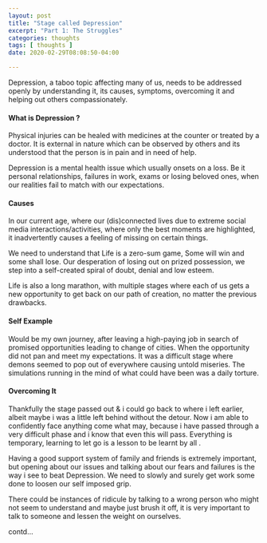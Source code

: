```yaml
---
layout: post
title: "Stage called Depression"
excerpt: "Part 1: The Struggles"
categories: thoughts
tags: [ thoughts ]
date: 2020-02-29T08:08:50-04:00

---
```


Depression, a taboo topic affecting many of us, needs to be addressed
openly by understanding it, its causes, symptoms, overcoming it and helping out others compassionately.

#### What is Depression ?

Physical injuries can be healed with medicines at the counter or treated by a doctor. It is external in nature which can be observed by others and its understood that the person is in pain and in need of help.

Depression is a mental health issue which usually onsets on a loss.
Be it personal relationships, failures in work, exams or losing beloved ones, when our realities fail to match with our expectations.

#### Causes

In our current age, where our (dis)connected lives due to extreme social media interactions/activities, where only the best moments are highlighted, it inadvertently causes a feeling of missing on certain things.

We need to understand that Life is a zero-sum game, Some will win and some shall lose. Our desperation of losing out on prized possession, we step into a self-created spiral of doubt, denial and low esteem.

Life is also a long marathon, with multiple stages where each of us gets a new opportunity to get back on our path of creation, no matter the previous drawbacks.

#### Self Example

Would be my own journey, after leaving a high-paying job in search of
promised opportunities leading to change of cities. When the opportunity did not pan and meet my expectations. It was a difficult stage where demons seemed to pop out of everywhere causing untold miseries. The simulations running in the mind of what could have been was a daily torture.

#### Overcoming It
Thankfully the stage passed out & i could go back to where i left earlier, albeit maybe i was a little left behind without the detour.
Now i am able to confidently face anything come what may, because i have passed through a very difficult phase and i know that even this will pass. Everything is temporary, learning to let go is a lesson to be learnt by all .

Having a good support system of family and friends is extremely important, but opening about our issues and talking about our fears and failures is the way i see to beat Depression. We need to slowly and surely get work some done to loosen our self imposed grip.

There could be instances of ridicule by talking to a wrong person who might not seem to understand and maybe just brush it off, it is very important to talk to someone and lessen the weight on ourselves.


contd...
